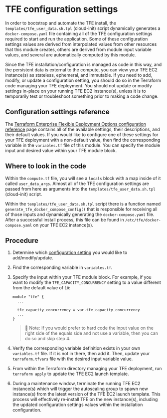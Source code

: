 # TFE configuration settings

In order to bootstrap and automate the TFE install, the `templates/tfe_user_data.sh.tpl` (cloud-init) script dynamically generates a `docker-compose.yaml` file containing all of the TFE configuration settings required to start and run the application. Some of these configuration settings values are derived from interpolated values from other resources that this module creates, others are derived from module input variable values, and several are automatically computed by this module.

Since the TFE installation/configuration is managed as code in this way, and the persistent data is external to the compute, you can view your TFE EC2 instance(s) as stateless, ephemeral, and immutable. If you need to add, modify, or update a configuration setting, you should do so in the Terraform code managing your TFE deployment. You should not update or modify settings in-place on your running TFE EC2 instance(s), unless it is to temporarily test or troubleshoot something prior to making a code change.

## Configuration settings reference

The [Terraform Enterprise Flexible Deployment Options configuration reference](https://developer.hashicorp.com/terraform/enterprise/flexible-deployments/install/configuration) page contains all of the available settings, their descriptions, and their default values. If you would like to configure one of these settings for your TFE deployment with a non-default value, then find the corresponding variable in the `variables.tf` file of this module. You can specify the module input and desired value within your TFE module block.

## Where to look in the code

Within the `compute.tf` file, you will see a `locals` block with a map inside of it called `user_data_args`. Almost all of the TFE configuration settings are passed from here as arguments into the `templates/tfe_user_data.sh.tpl` (cloud-init) script.

Within the `templates/tfe_user_data.sh.tpl` script there is a function named `generate_tfe_docker_compose_config()` that is responsible for receiving all of those inputs and dynamically generating the `docker-compose.yaml` file. After a successful install process, this file can be found in `/etc/tfe/docker-compose.yaml` on your TFE EC2 instance(s).

## Procedure

1. Determine which [configuration setting](https://developer.hashicorp.com/terraform/enterprise/flexible-deployments/install/configuration) you would like to add/modify/update.

1. Find the corresponding variable in `variables.tf`.

1. Specify the input within your TFE module block. For example, if you want to modify the `TFE_CAPACITY_CONCURRENCY` setting to a value different from the default value of `10`:

    ```hcl
    module "tfe" {
      ...
      
      tfe_capacity_concurrency = var.tfe_capacity_concurrency
      ...
    }
    ```

    >📝 Note: If you would prefer to hard code the input value on the right side of the equals side and not use a variable, then you can do so and skip step 4.

1. Verify the corresponding variable definition exists in your own `variables.tf` file. If it is not in there, then add it. Then, update your `terraform.tfvars` file with the desired input variable value.

1. From within the Terraform directory managing your TFE deployment, run `terraform apply` to update the TFE EC2 launch template.

1. During a maintenance window, terminate the running TFE EC2 instance(s) which will trigger the autoscaling group to spawn new instance(s) from the latest version of the TFE EC2 launch template. This process will effectively re-install TFE on the new instance(s), including the updated configuration settings values within the installation configuration.
